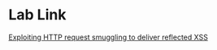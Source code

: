 # Lab Link

[Exploiting HTTP request smuggling to deliver reflected XSS](https://portswigger.net/web-security/request-smuggling/exploiting/lab-deliver-reflected-xss)
